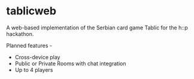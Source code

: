# tablicweb

A web-based implementation of the Serbian card game Tablic for the h::p hackathon.

Planned features - 
- Cross-device play
- Public or Private Rooms with chat integration
- Up to 4 players